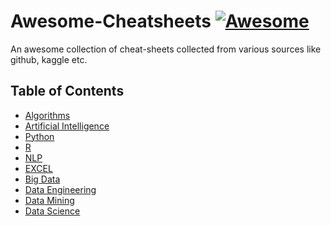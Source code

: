 # Awesome-Cheatsheets [![Awesome](https://awesome.re/badge.svg)](https://awesome.re)

An awesome collection of cheat-sheets collected from various sources like github, kaggle etc.


## Table of Contents
- [Algorithms](https://github.com/sachans/Awesome-Cheatsheets/tree/master/Algorithms)
- [Artificial Intelligence](https://github.com/sachans/Awesome-Cheatsheets/tree/master/Artificial%20Intelligence)
- [Python](Python/)
- [R](R/)
- [NLP](NLP/)
- [EXCEL](Excel/)
- [Big Data]()
- [Data Engineering]()
- [Data Mining]()
- [Data Science](https://github.com/sachans/Awesome-Cheatsheets/tree/master/Data%20Science)



  
  



